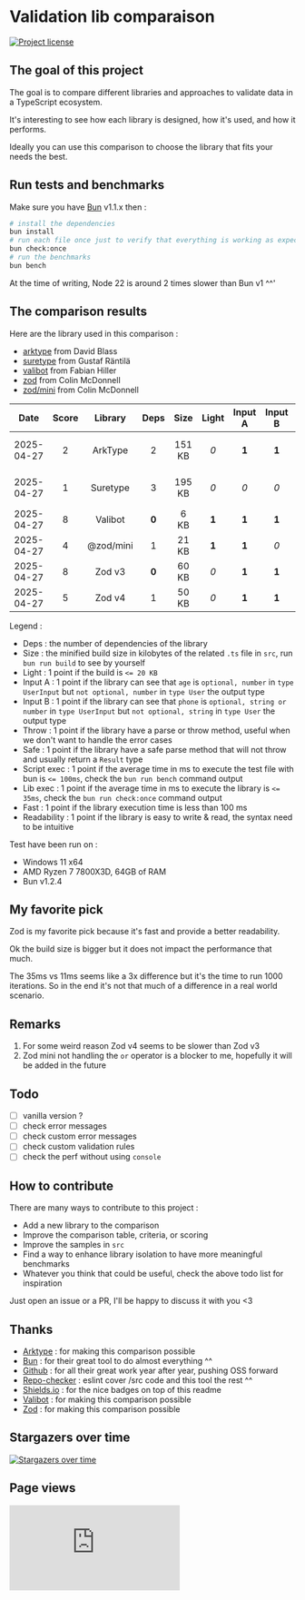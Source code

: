 # Validation lib comparaison

[![Project license](https://img.shields.io/github/license/Shuunen/validation-lib-comparison.svg?color=informational)](https://github.com/Shuunen/validation-lib-comparison/blob/master/LICENSE)

## The goal of this project

The goal is to compare different libraries and approaches to validate data in a TypeScript ecosystem.

It's interesting to see how each library is designed, how it's used, and how it performs.

Ideally you can use this comparison to choose the library that fits your needs the best.

## Run tests and benchmarks

Make sure you have [Bun](https://bun.sh) v1.1.x then :

```bash
# install the dependencies
bun install
# run each file once just to verify that everything is working as expected
bun check:once
# run the benchmarks
bun bench
```

At the time of writing, Node 22 is around 2 times slower than Bun v1 ^^'

## The comparison results

Here are the library used in this comparison :

- [arktype](https://github.com/arktypeio/arktype) from David Blass
- [suretype](https://github.com/grantila/suretype) from Gustaf Räntilä
- [valibot](https://github.com/fabian-hiller/valibot) from Fabian Hiller
- [zod](https://github.com/colinhacks/zod) from Colin McDonnell
- [zod/mini](https://github.com/colinhacks/zod) from Colin McDonnell

| Date       | Score |  Library  | Deps  |  Size  | Light | Input A | Input B | Throw | Safe  | Script exec  |   Lib exec   | Fast  | Readability |
| ---------- | :---: | :-------: | :---: | :----: | :---: | :-----: | :-----: | :---: | :---: | :----------: | :----------: | :---: | :---------: |
| 2025-04-27 |   2   |  ArkType  |   2   | 151 KB |  _0_  |  **1**  |  **1**  |  _0_  | **1** | 866 ms _-1_  | 722 ms _-1_  |  _0_  |    **1**    |
| 2025-04-27 |   1   | Suretype  |   3   | 195 KB |  _0_  |   _0_   |   _0_   | **1** | **1** | 2444 ms _-1_ | 2326 ms _-1_ |  _0_  |    **1**    |
| 2025-04-27 |   8   |  Valibot  | **0** |  6 KB  | **1** |  **1**  |  **1**  | **1** | **1** | 68 ms **1**  | 10 ms **1**  | **1** |     _0_     |
| 2025-04-27 |   4   | @zod/mini |   1   | 21 KB  | **1** |  **1**  |   _0_   | **1** | **1** |  211 ms _0_  |  133 ms _0_  |  _0_  |     _0_     |
| 2025-04-27 |   8   |  Zod v3   | **0** | 60 KB  |  _0_  |  **1**  |  **1**  | **1** | **1** | 97 ms **1**  | 32 ms **1**  | **1** |    **1**    |
| 2025-04-27 |   5   |  Zod v4   |   1   | 50 KB  |  _0_  |  **1**  |  **1**  | **1** | **1** |  221 ms _0_  |  148 ms _0_  |  _0_  |    **1**    |

Legend :

- Deps : the number of dependencies of the library
- Size : the minified build size in kilobytes of the related `.ts` file in `src`, run  `bun run build` to see by yourself
- Light : 1 point if the build is `<= 20 KB`
- Input A : 1 point if the library can see that `age` is `optional, number` in `type UserInput` but `not optional, number` in `type User` the output type
- Input B : 1 point if the library can see that `phone` is `optional, string or number` in `type UserInput` but `not optional, string` in `type User` the output type
- Throw : 1 point if the library have a parse or throw method, useful when we don't want to handle the error cases
- Safe : 1 point if the library have a safe parse method that will not throw and usually return a `Result` type
- Script exec : 1 point if the average time in ms to execute the test file with bun is `<= 100ms`, check the `bun run bench` command output
- Lib exec : 1 point if the average time in ms to execute the library is `<= 35ms`, check the `bun run check:once` command output
- Fast : 1 point if the library execution time is less than 100 ms
- Readability : 1 point if the library is easy to write & read, the syntax need to be intuitive

Test have been run on :

- Windows 11 x64
- AMD Ryzen 7 7800X3D, 64GB of RAM
- Bun v1.2.4

## My favorite pick

Zod is my favorite pick because it's fast and provide a better readability.

Ok the build size is bigger but it does not impact the performance that much.

The 35ms vs 11ms seems like a 3x difference but it's the time to run 1000 iterations. So in the end it's not that much of a difference in a real world scenario.

## Remarks

1. For some weird reason Zod v4 seems to be slower than Zod v3
2. Zod mini not handling the `or` operator is a blocker to me, hopefully it will be added in the future

## Todo

- [ ] vanilla version ?
- [ ] check error messages
- [ ] check custom error messages
- [ ] check custom validation rules
- [ ] check the perf without using `console`

## How to contribute

There are many ways to contribute to this project :

- Add a new library to the comparison
- Improve the comparison table, criteria, or scoring
- Improve the samples in `src`
- Find a way to enhance library isolation to have more meaningful benchmarks
- Whatever you think that could be useful, check the above todo list for inspiration

Just open an issue or a PR, I'll be happy to discuss it with you <3

## Thanks

- [Arktype](https://github.com/arktypeio/arktype) : for making this comparison possible
- [Bun](https://bun.sh) : for their great tool to do almost everything ^^
- [Github](https://github.com) : for all their great work year after year, pushing OSS forward
- [Repo-checker](https://github.com/Shuunen/repo-checker) : eslint cover /src code and this tool the rest ^^
- [Shields.io](https://shields.io) : for the nice badges on top of this readme
- [Valibot](https://github.com/fabian-hiller/valibot) : for making this comparison possible
- [Zod](https://github.com/colinhacks/zod) : for making this comparison possible

## Stargazers over time

[![Stargazers over time](https://starchart.cc/Shuunen/validation-lib-comparison.svg?variant=adaptive)](https://starchart.cc/Shuunen/validation-lib-comparison)

## Page views

[![Free Website Counter](https://www.websitecounterfree.com/c.php?d=9&id=65903&s=12)](https://www.websitecounterfree.com)
